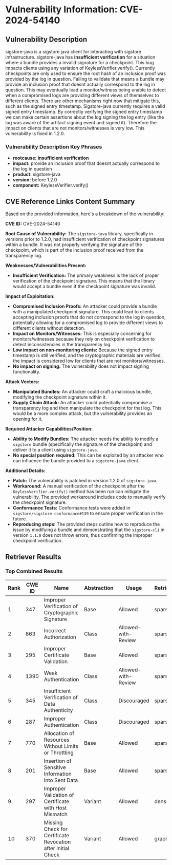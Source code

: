 # Vulnerability Information: CVE-2024-54140

## Vulnerability Description
sigstore-java is a sigstore java client for interacting with sigstore infrastructure. sigstore-java has **insufficient verification** for a situation where a bundle provides a invalid signature for a checkpoint. This bug impacts clients using any variation of KeylessVerifier.verify(). Currently checkpoints are only used to ensure the root hash of an inclusion proof was provided by the log in question. Failing to validate that means a bundle may provide an inclusion proof that doesnt actually correspond to the log in question. This may eventually lead a monitor/witness being unable to detect when a compromised logs are providing different views of themselves to different clients. There are other mechanisms right now that mitigate this, such as the signed entry timestamp. Sigstore-java currently requires a valid signed entry timestamp. By correctly verifying the signed entry timestamp we can make certain assertions about the log signing the log entry (like the log was aware of the artifact signing event and signed it). Therefore the impact on clients that are not monitors/witnesses is very low. This vulnerability is fixed in 1.2.0.

### Vulnerability Description Key Phrases
- **rootcause:** **insufficient verification**
- **impact:** provide an inclusion proof that doesnt actually correspond to the log in question
- **product:** sigstore-java
- **version:** before 1.2.0
- **component:** KeylessVerifier.verify()

## CVE Reference Links Content Summary
Based on the provided information, here's a breakdown of the vulnerability:

**CVE ID:** CVE-2024-54140

**Root Cause of Vulnerability:**
The `sigstore-java` library, specifically in versions prior to 1.2.0, had insufficient verification of checkpoint signatures within a bundle. It was not properly verifying the signature of the checkpoint, which is part of the inclusion proof received from the transparency log.

**Weaknesses/Vulnerabilities Present:**
- **Insufficient Verification:** The primary weakness is the lack of proper verification of the checkpoint signature. This means that the library would accept a bundle even if the checkpoint signature was invalid.

**Impact of Exploitation:**
- **Compromised Inclusion Proofs:** An attacker could provide a bundle with a manipulated checkpoint signature. This could lead to clients accepting inclusion proofs that do not correspond to the log in question, potentially allowing for a compromised log to provide different views to different clients without detection.
- **Impact on Monitors/Witnesses:** This is especially concerning for monitors/witnesses because they rely on checkpoint verification to detect inconsistencies in the transparency log.
- **Low impact on non-monitoring clients:** Because the signed entry timestamp is still verified, and the cryptographic materials are verified, the impact is considered low for clients that are not monitors/witnesses.
- **No impact on signing:** The vulnerability does not impact signing functionality.

**Attack Vectors:**
- **Manipulated Bundles:** An attacker could craft a malicious bundle, modifying the checkpoint signature within it.
- **Supply Chain Attack:** An attacker could potentially compromise a transparency log and then manipulate the checkpoint for that log. This would be a more complex attack, but the vulnerability provides an opening for it.

**Required Attacker Capabilities/Position:**
- **Ability to Modify Bundles:** The attacker needs the ability to modify a `sigstore` bundle (specifically the signature of the checkpoint) and deliver it to a client using `sigstore-java`.
- **No special position required:** This can be exploited by an attacker who can influence the bundle provided to a `sigstore-java` client.

**Additional Details:**
- **Patch:** The vulnerability is patched in version 1.2.0 of `sigstore-java`.
- **Workaround:** A manual verification of the checkpoint after the `KeylessVerifier.verify()` method has been run can mitigate the vulnerability. The provided workaround includes code to manually verify the checkpoint signature.
- **Conformance Tests:** Conformance tests were added in `sigstore/sigstore-conformance#139` to ensure proper verification in the future.
- **Reproducing steps:** The provided steps outline how to reproduce the issue by modifying a bundle and demonstrating that the `sigstore-cli` in version `1.1.0` does not throw errors, thus confirming the improper checkpoint verification.

## Retriever Results

### Top Combined Results

| Rank | CWE ID | Name | Abstraction | Usage  | Retrievers | Individual Scores |
|------|--------|------|-------------|-------|------------|-------------------|
| 1 | 347 | Improper Verification of Cryptographic Signature | Base | Allowed | sparse | 1.021 |
| 2 | 863 | Incorrect Authorization | Class | Allowed-with-Review | sparse | 0.888 |
| 3 | 295 | Improper Certificate Validation | Base | Allowed | sparse | 0.885 |
| 4 | 1390 | Weak Authentication | Class | Allowed-with-Review | sparse | 0.876 |
| 5 | 345 | Insufficient Verification of Data Authenticity | Class | Discouraged | sparse | 0.871 |
| 6 | 287 | Improper Authentication | Class | Discouraged | sparse | 0.864 |
| 7 | 770 | Allocation of Resources Without Limits or Throttling | Base | Allowed | sparse | 0.863 |
| 8 | 201 | Insertion of Sensitive Information Into Sent Data | Base | Allowed | sparse | 0.856 |
| 9 | 297 | Improper Validation of Certificate with Host Mismatch | Variant | Allowed | dense | 0.453 |
| 10 | 370 | Missing Check for Certificate Revocation after Initial Check | Variant | Allowed | graph | 0.002 |

